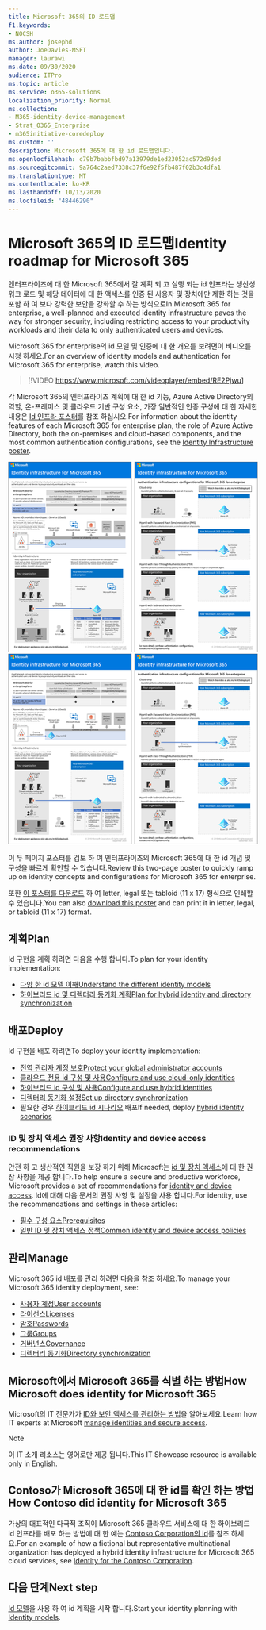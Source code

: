 ```yaml
---
title: Microsoft 365의 ID 로드맵
f1.keywords:
- NOCSH
ms.author: josephd
author: JoeDavies-MSFT
manager: laurawi
ms.date: 09/30/2020
audience: ITPro
ms.topic: article
ms.service: o365-solutions
localization_priority: Normal
ms.collection:
- M365-identity-device-management
- Strat_O365_Enterprise
- m365initiative-coredeploy
ms.custom: ''
description: Microsoft 365에 대 한 id 로드맵입니다.
ms.openlocfilehash: c79b7babbfbd97a13979de1ed23052ac572d9ded
ms.sourcegitcommit: 9a764c2aed7338c37f6e92f5fb487f02b3c4dfa1
ms.translationtype: MT
ms.contentlocale: ko-KR
ms.lasthandoff: 10/13/2020
ms.locfileid: "48446290"
---
```

# <a name="identity-roadmap-for-microsoft-365"></a><span data-ttu-id="580fe-103">Microsoft 365의 ID 로드맵</span><span class="sxs-lookup"><span data-stu-id="580fe-103">Identity roadmap for Microsoft 365</span></span>

<span data-ttu-id="580fe-104">엔터프라이즈에 대 한 Microsoft 365에서 잘 계획 되 고 실행 되는 id 인프라는 생산성 워크 로드 및 해당 데이터에 대 한 액세스를 인증 된 사용자 및 장치에만 제한 하는 것을 포함 하 여 보다 강력한 보안을 강화할 수 하는 방식으로</span><span class="sxs-lookup"><span data-stu-id="580fe-104">In Microsoft 365 for enterprise, a well-planned and executed identity infrastructure paves the way for stronger security, including restricting access to your productivity workloads and their data to only authenticated users and devices.</span></span>

<span data-ttu-id="580fe-105">Microsoft 365 for enterprise의 id 모델 및 인증에 대 한 개요를 보려면이 비디오를 시청 하세요.</span><span class="sxs-lookup"><span data-stu-id="580fe-105">For an overview of identity models and authentication for Microsoft 365 for enterprise, watch this video.</span></span>

<span data-ttu-id="580fe-106"><p> </p></span><span class="sxs-lookup"><span data-stu-id="580fe-106"><p> </p></span></span>

> [!VIDEO https://www.microsoft.com/videoplayer/embed/RE2Pjwu]

<span data-ttu-id="580fe-107">각 Microsoft 365의 엔터프라이즈 계획에 대 한 id 기능, Azure Active Directory의 역할, 온-프레미스 및 클라우드 기반 구성 요소, 가장 일반적인 인증 구성에 대 한 자세한 내용은 [Id 인프라 포스터](../downloads/m365e-identity-infra.pdf)를 참조 하십시오.</span><span class="sxs-lookup"><span data-stu-id="580fe-107">For information about the identity features of each Microsoft 365 for enterprise plan, the role of Azure Active Directory, both the on-premises and cloud-based components, and the most common authentication configurations, see the [Identity Infrastructure poster](../downloads/m365e-identity-infra.pdf).</span></span>

<span data-ttu-id="580fe-108">[![ID 인프라 포스터](../downloads/m365e-identity-infra.png)](../downloads/m365e-identity-infra.pdf)</span><span class="sxs-lookup"><span data-stu-id="580fe-108">[![The Identity Infrastructure poster](../downloads/m365e-identity-infra.png)](../downloads/m365e-identity-infra.pdf)</span></span>

<span data-ttu-id="580fe-109">이 두 페이지 포스터를 검토 하 여 엔터프라이즈의 Microsoft 365에 대 한 id 개념 및 구성을 빠르게 확인할 수 있습니다.</span><span class="sxs-lookup"><span data-stu-id="580fe-109">Review this two-page poster to quickly ramp up on identity concepts and configurations for Microsoft 365 for enterprise.</span></span>

<span data-ttu-id="580fe-110">또한 [이 포스터를 다운로드](https://github.com/MicrosoftDocs/microsoft-365-docs/raw/public/microsoft-365/downloads/m365e-identity-infra.pdf) 하 여 letter, legal 또는 tabloid (11 x 17) 형식으로 인쇄할 수 있습니다.</span><span class="sxs-lookup"><span data-stu-id="580fe-110">You can also [download this poster](https://github.com/MicrosoftDocs/microsoft-365-docs/raw/public/microsoft-365/downloads/m365e-identity-infra.pdf) and can print it in letter, legal, or tabloid (11 x 17) format.</span></span>

## <a name="plan"></a><span data-ttu-id="580fe-111">계획</span><span class="sxs-lookup"><span data-stu-id="580fe-111">Plan</span></span>

<span data-ttu-id="580fe-112">Id 구현을 계획 하려면 다음을 수행 합니다.</span><span class="sxs-lookup"><span data-stu-id="580fe-112">To plan for your identity implementation:</span></span>

- [<span data-ttu-id="580fe-113">다양 한 id 모델 이해</span><span class="sxs-lookup"><span data-stu-id="580fe-113">Understand the different identity models</span></span>](about-microsoft-365-identity.md)
- [<span data-ttu-id="580fe-114">하이브리드 id 및 디렉터리 동기화 계획</span><span class="sxs-lookup"><span data-stu-id="580fe-114">Plan for hybrid identity and directory synchronization</span></span>](plan-for-directory-synchronization.md)

## <a name="deploy"></a><span data-ttu-id="580fe-115">배포</span><span class="sxs-lookup"><span data-stu-id="580fe-115">Deploy</span></span>

<span data-ttu-id="580fe-116">Id 구현을 배포 하려면</span><span class="sxs-lookup"><span data-stu-id="580fe-116">To deploy your identity implementation:</span></span>

- [<span data-ttu-id="580fe-117">전역 관리자 계정 보호</span><span class="sxs-lookup"><span data-stu-id="580fe-117">Protect your global administrator accounts</span></span>](protect-your-global-administrator-accounts.md)
- [<span data-ttu-id="580fe-118">클라우드 전용 id 구성 및 사용</span><span class="sxs-lookup"><span data-stu-id="580fe-118">Configure and use cloud-only identities</span></span>](cloud-only-identities.md)
- [<span data-ttu-id="580fe-119">하이브리드 id 구성 및 사용</span><span class="sxs-lookup"><span data-stu-id="580fe-119">Configure and use hybrid identities</span></span>](prepare-for-directory-synchronization.md)
- [<span data-ttu-id="580fe-120">디렉터리 동기화 설정</span><span class="sxs-lookup"><span data-stu-id="580fe-120">Set up directory synchronization</span></span>](set-up-directory-synchronization.md)
- <span data-ttu-id="580fe-121">필요한 경우 [하이브리드 id 시나리오](hybrid-solutions.md) 배포</span><span class="sxs-lookup"><span data-stu-id="580fe-121">If needed, deploy [hybrid identity scenarios](hybrid-solutions.md)</span></span>

### <a name="identity-and-device-access-recommendations"></a><span data-ttu-id="580fe-122">ID 및 장치 액세스 권장 사항</span><span class="sxs-lookup"><span data-stu-id="580fe-122">Identity and device access recommendations</span></span>

<span data-ttu-id="580fe-123">안전 하 고 생산적인 직원을 보장 하기 위해 Microsoft는 [id 및 장치 액세스](../security/office-365-security/microsoft-365-policies-configurations.md)에 대 한 권장 사항을 제공 합니다.</span><span class="sxs-lookup"><span data-stu-id="580fe-123">To help ensure a secure and productive workforce, Microsoft provides a set of recommendations for [identity and device access](../security/office-365-security/microsoft-365-policies-configurations.md).</span></span> <span data-ttu-id="580fe-124">Id에 대해 다음 문서의 권장 사항 및 설정을 사용 합니다.</span><span class="sxs-lookup"><span data-stu-id="580fe-124">For identity, use the recommendations and settings in these articles:</span></span>

- [<span data-ttu-id="580fe-125">필수 구성 요소</span><span class="sxs-lookup"><span data-stu-id="580fe-125">Prerequisites</span></span>](../security/office-365-security/identity-access-prerequisites.md)
- [<span data-ttu-id="580fe-126">일반 ID 및 장치 액세스 정책</span><span class="sxs-lookup"><span data-stu-id="580fe-126">Common identity and device access policies</span></span>](../security/office-365-security/identity-access-policies.md)

## <a name="manage"></a><span data-ttu-id="580fe-127">관리</span><span class="sxs-lookup"><span data-stu-id="580fe-127">Manage</span></span>

<span data-ttu-id="580fe-128">Microsoft 365 id 배포를 관리 하려면 다음을 참조 하세요.</span><span class="sxs-lookup"><span data-stu-id="580fe-128">To manage your Microsoft 365 identity deployment, see:</span></span>

- [<span data-ttu-id="580fe-129">사용자 계정</span><span class="sxs-lookup"><span data-stu-id="580fe-129">User accounts</span></span>](manage-microsoft-365-accounts.md)
- [<span data-ttu-id="580fe-130">라이선스</span><span class="sxs-lookup"><span data-stu-id="580fe-130">Licenses</span></span>](assign-licenses-to-user-accounts.md)
- [<span data-ttu-id="580fe-131">암호</span><span class="sxs-lookup"><span data-stu-id="580fe-131">Passwords</span></span>](manage-microsoft-365-passwords.md)
- [<span data-ttu-id="580fe-132">그룹</span><span class="sxs-lookup"><span data-stu-id="580fe-132">Groups</span></span>](manage-microsoft-365-groups.md)
- [<span data-ttu-id="580fe-133">거버넌스</span><span class="sxs-lookup"><span data-stu-id="580fe-133">Governance</span></span>](manage-microsoft-365-identity-governance.md)
- [<span data-ttu-id="580fe-134">디렉터리 동기화</span><span class="sxs-lookup"><span data-stu-id="580fe-134">Directory synchronization</span></span>](view-directory-synchronization-status.md)

## <a name="how-microsoft-does-identity-for-microsoft-365"></a><span data-ttu-id="580fe-135">Microsoft에서 Microsoft 365를 식별 하는 방법</span><span class="sxs-lookup"><span data-stu-id="580fe-135">How Microsoft does identity for Microsoft 365</span></span>

<span data-ttu-id="580fe-136">Microsoft의 IT 전문가가 [ID와 보안 액세스를 관리하는 방법](https://www.microsoft.com/en-us/itshowcase/managing-user-identities-and-secure-access-at-microsoft)을 알아보세요.</span><span class="sxs-lookup"><span data-stu-id="580fe-136">Learn how IT experts at Microsoft [manage identities and secure access](https://www.microsoft.com/en-us/itshowcase/managing-user-identities-and-secure-access-at-microsoft).</span></span>

>[!Note]
><span data-ttu-id="580fe-137">이 IT 소개 리소스는 영어로만 제공 됩니다.</span><span class="sxs-lookup"><span data-stu-id="580fe-137">This IT Showcase resource is available only in English.</span></span>
>

## <a name="how-contoso-did-identity-for-microsoft-365"></a><span data-ttu-id="580fe-138">Contoso가 Microsoft 365에 대 한 id를 확인 하는 방법</span><span class="sxs-lookup"><span data-stu-id="580fe-138">How Contoso did identity for Microsoft 365</span></span>

<span data-ttu-id="580fe-139">가상의 대표적인 다국적 조직이 Microsoft 365 클라우드 서비스에 대 한 하이브리드 id 인프라를 배포 하는 방법에 대 한 예는 [Contoso Corporation의 id](contoso-identity.md)를 참조 하세요.</span><span class="sxs-lookup"><span data-stu-id="580fe-139">For an example of how a fictional but representative multinational organization has deployed a hybrid identity infrastructure for Microsoft 365 cloud services, see [Identity for the Contoso Corporation](contoso-identity.md).</span></span>

## <a name="next-step"></a><span data-ttu-id="580fe-140">다음 단계</span><span class="sxs-lookup"><span data-stu-id="580fe-140">Next step</span></span>

<span data-ttu-id="580fe-141">[Id 모델](about-microsoft-365-identity.md)을 사용 하 여 id 계획을 시작 합니다.</span><span class="sxs-lookup"><span data-stu-id="580fe-141">Start your identity planning with [Identity models](about-microsoft-365-identity.md).</span></span>
